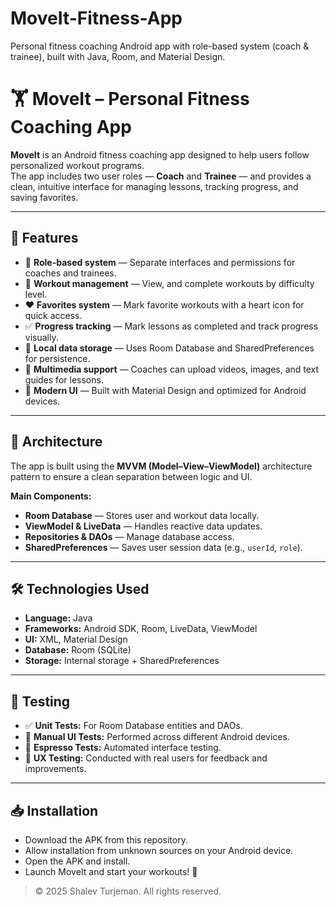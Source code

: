 # MoveIt-Fitness-App
Personal fitness coaching Android app with role-based system (coach &amp; trainee), built with Java, Room, and Material Design.

# 🏋️ MoveIt – Personal Fitness Coaching App

**MoveIt** is an Android fitness coaching app designed to help users follow personalized workout programs.  
The app includes two user roles — **Coach** and **Trainee** — and provides a clean, intuitive interface for managing lessons, tracking progress, and saving favorites.

---

## 🚀 Features

- 👥 **Role-based system** — Separate interfaces and permissions for coaches and trainees.  
- 💪 **Workout management** — View, and complete workouts by difficulty level.  
- ❤️ **Favorites system** — Mark favorite workouts with a heart icon for quick access.  
- ✅ **Progress tracking** — Mark lessons as completed and track progress visually.  
- 💾 **Local data storage** — Uses Room Database and SharedPreferences for persistence.  
- 🎥 **Multimedia support** — Coaches can upload videos, images, and text guides for lessons.  
- 📱 **Modern UI** — Built with Material Design and optimized for Android devices.

---

## 🧩 Architecture

The app is built using the **MVVM (Model–View–ViewModel)** architecture pattern to ensure a clean separation between logic and UI.

**Main Components:**
- **Room Database** — Stores user and workout data locally.  
- **ViewModel & LiveData** — Handles reactive data updates.  
- **Repositories & DAOs** — Manage database access.  
- **SharedPreferences** — Saves user session data (e.g., `userId`, `role`).

---

## 🛠️ Technologies Used

- **Language:** Java  
- **Frameworks:** Android SDK, Room, LiveData, ViewModel  
- **UI:** XML, Material Design  
- **Database:** Room (SQLite)  
- **Storage:** Internal storage + SharedPreferences  

---

## 🧪 Testing

- ✅ **Unit Tests:** For Room Database entities and DAOs.  
- 🧍 **Manual UI Tests:** Performed across different Android devices.  
- 🤖 **Espresso Tests:** Automated interface testing.  
- 💬 **UX Testing:** Conducted with real users for feedback and improvements. 

---

## 📥 Installation

-  Download the APK from this repository.  
-  Allow installation from unknown sources on your Android device.  
-  Open the APK and install.  
-  Launch MoveIt and start your workouts! 💪

> © 2025 Shalev Turjeman. All rights reserved.
